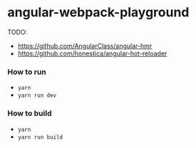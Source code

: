 # angular-webpack-playground

TODO: 
- https://github.com/AngularClass/angular-hmr
- https://github.com/honestica/angular-hot-reloader


### How to run
- `yarn`
- `yarn run dev`

### How to build
- `yarn`
- `yarn run build`
